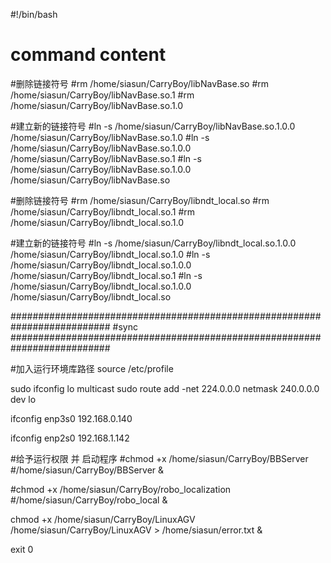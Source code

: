 #!/bin/bash
# command content

#删除链接符号
#rm /home/siasun/CarryBoy/libNavBase.so
#rm /home/siasun/CarryBoy/libNavBase.so.1
#rm /home/siasun/CarryBoy/libNavBase.so.1.0

#建立新的链接符号
#ln -s /home/siasun/CarryBoy/libNavBase.so.1.0.0 /home/siasun/CarryBoy/libNavBase.so.1.0
#ln -s /home/siasun/CarryBoy/libNavBase.so.1.0.0 /home/siasun/CarryBoy/libNavBase.so.1
#ln -s /home/siasun/CarryBoy/libNavBase.so.1.0.0 /home/siasun/CarryBoy/libNavBase.so


#删除链接符号
#rm /home/siasun/CarryBoy/libndt_local.so
#rm /home/siasun/CarryBoy/libndt_local.so.1
#rm /home/siasun/CarryBoy/libndt_local.so.1.0

#建立新的链接符号
#ln -s /home/siasun/CarryBoy/libndt_local.so.1.0.0 /home/siasun/CarryBoy/libndt_local.so.1.0
#ln -s /home/siasun/CarryBoy/libndt_local.so.1.0.0 /home/siasun/CarryBoy/libndt_local.so.1
#ln -s /home/siasun/CarryBoy/libndt_local.so.1.0.0 /home/siasun/CarryBoy/libndt_local.so


##########################################################################
#sync
##########################################################################

#加入运行环境库路径
source /etc/profile

sudo ifconfig lo multicast
sudo route add -net 224.0.0.0 netmask 240.0.0.0 dev lo

ifconfig enp3s0  192.168.0.140

ifconfig enp2s0  192.168.1.142

#给予运行权限  并  启动程序
#chmod +x /home/siasun/CarryBoy/BBServer
#/home/siasun/CarryBoy/BBServer &

#chmod +x /home/siasun/CarryBoy/robo_localization
#/home/siasun/CarryBoy/robo_local &

chmod +x /home/siasun/CarryBoy/LinuxAGV
/home/siasun/CarryBoy/LinuxAGV > /home/siasun/error.txt &

exit 0


